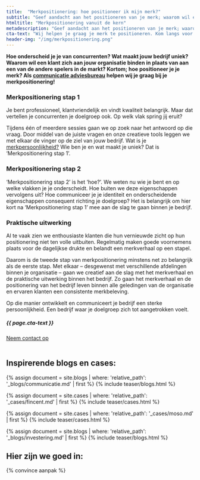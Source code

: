 ```yaml
---
title:  "Merkpositionering: hoe positioneer ik mijn merk?"
subtitle: "Geef aandacht aan het positioneren van je merk; waarom wil een klant zich aan jóu binden? - Merkpositionering"
htmltitle: "Merkpositionering vanuit de kern"
metadescription: "Geef aandacht aan het positioneren van je merk; waarom wil een klant zich aan jóu binden?"
cta-text: "Wij helpen je graag je merk te positioneren. Kom langs voor een vrijblijvend gesprek."
header-img: "/img/merkpositionering.png"
---
```

__Hoe onderscheid je je van concurrenten? Wat maakt jouw bedrijf uniek? Waarom wil een klant zich aan jouw organisatie binden in plaats van aan een van de andere spelers in de markt? Kortom; hoe positioneer je je merk? Als <a href="/communicatie-adviesbureau">communicatie adviesbureau</a> helpen wij je  graag bij je merkpositionering!__

### Merkpositionering stap 1
Je bent professioneel, klantvriendelijk en vindt kwaliteit belangrijk. Maar dat vertellen je concurrenten je doelgroep ook. Op welk vlak spring jij eruit?

Tijdens één of meerdere sessies gaan we op zoek naar het antwoord op die vraag. Door middel van de juiste vragen en onze creatieve tools leggen we met elkaar de vinger op de ziel van jouw bedrijf. Wat is je <a href="/merkidentiteit">merkpersoonlijkheid?</a> Wie ben je en wat maakt je uniek? Dat is ‘Merkpositionering stap 1’.

### Merkpositionering stap 2
‘Merkpositionering stap 2’ is het ‘hoe?’. We weten nu wie je bent en op welke vlakken je je onderscheidt. Hoe buiten we deze eigenschappen vervolgens uit? Hoe communiceer je je identiteit en onderscheidende eigenschappen consequent richting je doelgroep? Het is belangrijk om hier kort na ‘Merkpositionering stap 1’ mee aan de slag te gaan binnen je bedrijf.

### Praktische uitwerking
Al te vaak zien we enthousiaste klanten die hun vernieuwde zicht op hun positionering niet ten volle uitbuiten. Regelmatig maken goede voornemens plaats voor de dagelijkse drukte en belandt een merkverhaal op een stapel.

Daarom is de tweede stap van merkpositionering minstens net zo belangrijk als de eerste stap. Met elkaar – desgewenst met verschillende afdelingen binnen je organisatie – gaan we creatief aan de slag met het merkverhaal en de praktische uitwerking binnen het bedrijf. Zo gaan het merkverhaal en de positionering van het bedrijf leven binnen alle geledingen van de organisatie en ervaren klanten een consistente merkbeleving.

Op die manier ontwikkelt en communiceert je bedrijf een sterke persoonlijkheid. Een bedrijf waar je doelgroep zich tot aangetrokken voelt.

<div class="call-to-action">
  <h5 class="cta-text">{{ page.cta-text }}</h5>
  <div class="number"><a href="/contact">Neem contact op</a></div>
</div>

<br/>

## Inspirerende blogs en cases:

<div class="cases-overview">
	{% assign document = site.blogs | where: 'relative_path': '_blogs/communicatie.md' | first %}
  {% include teaser/blogs.html %}

  {% assign document = site.cases | where: 'relative_path': '_cases/fincent.md' | first %}
  {% include teaser/cases.html %}

  {% assign document = site.cases | where: 'relative_path': '_cases/moso.md' | first %}
  {% include teaser/cases.html %}

  {% assign document = site.blogs | where: 'relative_path': '_blogs/investering.md' | first %}
  {% include teaser/blogs.html %}

</div>

## Hier zijn we goed in:

{% convince aanpak %}

